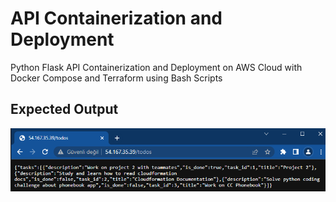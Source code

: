 # API Containerization and Deployment

Python Flask API Containerization and Deployment on AWS Cloud with Docker Compose and Terraform using Bash Scripts

## Expected Output

![output](./output.png)
